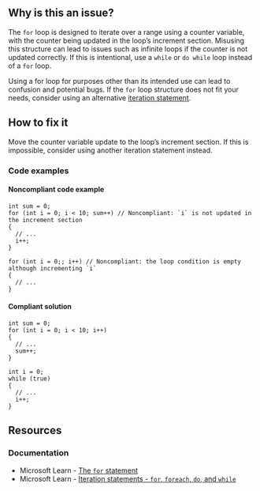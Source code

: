 ## Why is this an issue?
 
The `for` loop is designed to iterate over a range using a counter variable, with the counter being updated in the loop’s increment section. Misusing this structure can lead to issues such as infinite loops if the counter is not updated correctly. If this is intentional, use a `while` or `do while` loop instead of a `for` loop.
 
Using a for loop for purposes other than its intended use can lead to confusion and potential bugs. If the `for` loop structure does not fit your needs, consider using an alternative [iteration statement](https://learn.microsoft.com/en-us/dotnet/csharp/language-reference/statements/iteration-statements).
 
## How to fix it
 
Move the counter variable update to the loop’s increment section. If this is impossible, consider using another iteration statement instead.
 
### Code examples
 
#### Noncompliant code example

    int sum = 0;
    for (int i = 0; i < 10; sum++) // Noncompliant: `i` is not updated in the increment section
    {
      // ...
      i++;
    }

    for (int i = 0;; i++) // Noncompliant: the loop condition is empty although incrementing `i`
    {
      // ...
    }

#### Compliant solution

    int sum = 0;
    for (int i = 0; i < 10; i++)
    {
      // ...
      sum++;
    }

    int i = 0;
    while (true)
    {
      // ...
      i++;
    }

## Resources
 
### Documentation
 
- Microsoft Learn - [The `for`
  statement](https://learn.microsoft.com/en-us/dotnet/csharp/language-reference/statements/iteration-statements#the-for-statement)
- Microsoft Learn - [Iteration
  statements - `for`, `foreach`, `do`, and `while`](https://learn.microsoft.com/en-us/dotnet/csharp/language-reference/statements/iteration-statements)